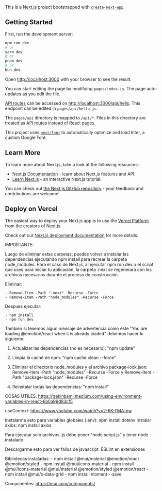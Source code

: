 This is a [Next.js](https://nextjs.org/) project bootstrapped with [`create-next-app`](https://github.com/vercel/next.js/tree/canary/packages/create-next-app).

## Getting Started

First, run the development server:

```bash
npm run dev
# or
yarn dev
# or
pnpm dev
# or
bun dev
```

Open [http://localhost:3000](http://localhost:3000) with your browser to see the result.

You can start editing the page by modifying `pages/index.js`. The page auto-updates as you edit the file.

[API routes](https://nextjs.org/docs/api-routes/introduction) can be accessed on [http://localhost:3000/api/hello](http://localhost:3000/api/hello). This endpoint can be edited in `pages/api/hello.js`.

The `pages/api` directory is mapped to `/api/*`. Files in this directory are treated as [API routes](https://nextjs.org/docs/api-routes/introduction) instead of React pages.

This project uses [`next/font`](https://nextjs.org/docs/basic-features/font-optimization) to automatically optimize and load Inter, a custom Google Font.

## Learn More

To learn more about Next.js, take a look at the following resources:

- [Next.js Documentation](https://nextjs.org/docs) - learn about Next.js features and API.
- [Learn Next.js](https://nextjs.org/learn) - an interactive Next.js tutorial.

You can check out [the Next.js GitHub repository](https://github.com/vercel/next.js/) - your feedback and contributions are welcome!

## Deploy on Vercel

The easiest way to deploy your Next.js app is to use the [Vercel Platform](https://vercel.com/new?utm_medium=default-template&filter=next.js&utm_source=create-next-app&utm_campaign=create-next-app-readme) from the creators of Next.js.

Check out our [Next.js deployment documentation](https://nextjs.org/docs/deployment) for more details.


IMPORTANTE:

Luego de eliminar estas carpetas, puedes volver a instalar las dependencias ejecutando npm install para recrear la carpeta node_modules. Para el caso de Next.js, al ejecutar npm run dev o el script que uses para iniciar tu aplicación, la carpeta .next se regenerará con los archivos necesarios durante el proceso de construcción.

Eliminar:

    - Remove-Item -Path ".next" -Recurse -Force
    - Remove-Item -Path "node_modules" -Recurse -Force

Despues ejecutar:

    - npm install
    - npm run dev


Tambien si tenemos algun mensaje de advertencia como este "You are loading @emotion/react when it is already loaded" debemos hacer lo siguiente:

1. Actualizar las dependencias (no es necesario): "npm update"

2. Limpia la caché de npm: "npm cache clean --force"

3. Eliminar el directorio node_modules y el archivo package-lock.json: Remove-Item -Path "node_modules" -Recurse -Force y  Remove-Item -Path "package-lock.json" -Recurse -Force

4. Reinstalar todas las dependencias: "npm install"

COSAS UTILES: https://trekinbami.medium.com/using-environment-variables-in-react-6b0a99d83cf5

useContext: https://www.youtube.com/watch?v=2-6K-TMA-nw

Instalarme esto para variables globales (.env): npm install dotenv
Instalar axios: npm install axios


Para ejecutar solo archivos .js debo poner "node script.js" y tener node instalado

Descargarme esto para ver fallos de javascript: ESLint en extensiones

Bibliotecas instaladas: 
    - npm install @mui/material @emotion/react @emotion/styled
    - npm install @mui/icons-material
    - npm install @mui/icons-material @mui/material @emotion/styled @emotion/react
    - npm install @mui/x-data-grid
    - npm install moment --save



Componentes: https://mui.com/components/